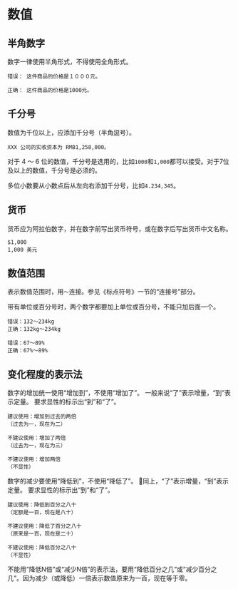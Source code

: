 # 数值

## 半角数字

数字一律使用半角形式，不得使用全角形式。

```
错误： 这件商品的价格是１０００元。

正确： 这件商品的价格是1000元。
```

## 千分号

数值为千位以上，应添加千分号（半角逗号）。

```
XXX 公司的实收资本为 RMB1,258,000。
```

对于 4 ～ 6 位的数值，千分号是选用的，比如`1000`和`1,000`都可以接受。对于7位及以上的数值，千分号是必须的。

多位小数要从小数点后从左向右添加千分号，比如`4.234,345`。

## 货币

货币应为阿拉伯数字，并在数字前写出货币符号，或在数字后写出货币中文名称。

```
$1,000
1,000 美元
```

## 数值范围

表示数值范围时，用`～`连接。参见《标点符号》一节的“连接号”部分。

带有单位或百分号时，两个数字都要加上单位或百分号，不能只加后面一个。

```
错误：132～234kg
正确：132kg～234kg

错误：67～89%
正确：67%～89%
```

## 变化程度的表示法

数字的增加统一使用“增加到”，不使用“增加了”。
一般来说“了”表示增量，“到”表示定量。
要求显性的标示出“到”和“了”。
```
建议使用：增加到过去的两倍
（过去为一，现在为二）

不建议使用：增加了两倍
（过去为一，现在为三）

不建议使用：增加两倍
（不显性）
```

数字的减少要使用“降低到”，不使用“降低了”。
同上，“了”表示增量，“到”表示定量。
要求显性的标示出“到”和“了”。
```
建议使用：降低到百分之八十
（定额是一百，现在是八十）

不建议使用：降低了百分之八十
（原来是一百，现在是二十）

不建议使用：降低百分之八十
（不显性）
```

不能用“降低N倍”或“减少N倍”的表示法，要用“降低百分之几”或“减少百分之几”。因为减少（或降低）一倍表示数值原来为一百，现在等于零。
